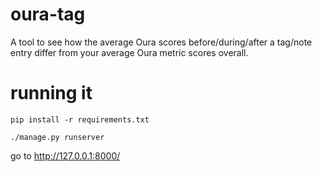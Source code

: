 # oura-tag
A tool to see how the average Oura scores before/during/after a tag/note entry differ from your average Oura metric scores overall.

# running it

`pip install -r requirements.txt`

`./manage.py runserver`

go to http://127.0.0.1:8000/

